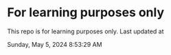 # For learning purposes only
This repo is for learning purposes only.
Last updated at

Sunday, May 5, 2024 8:53:29 AM

